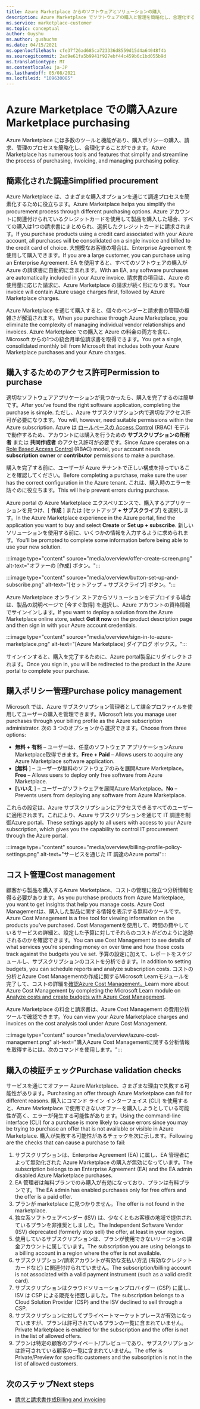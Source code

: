 ```yaml
---
title: Azure Marketplace からのソフトウェアとソリューションの購入
description: Azure Marketplace でソフトウェアの購入と管理を簡略化し、合理化するツールについて説明します。
ms.service: marketplace-customer
ms.topic: conceptual
author: Guyshu
ms.author: gushuchm
ms.date: 04/15/2021
ms.openlocfilehash: cfe37f26ad685ca723336d8559d15d4a64048f4b
ms.sourcegitcommit: 2ad9e61fa5b9941f927ebf44c459b6c1bd055b9d
ms.translationtype: MT
ms.contentlocale: ja-JP
ms.lasthandoff: 05/08/2021
ms.locfileid: "109630085"
---
```

# <a name="azure-marketplace-purchasing"></a><span data-ttu-id="0deb9-103">Azure Marketplace での購入</span><span class="sxs-lookup"><span data-stu-id="0deb9-103">Azure Marketplace purchasing</span></span>

<span data-ttu-id="0deb9-104">Azure Marketplace には多数のツールと機能があり、購入ポリシーの購入、請求、管理のプロセスを簡略化し、合理化することができます。</span><span class="sxs-lookup"><span data-stu-id="0deb9-104">Azure Marketplace has numerous tools and features that simplify and streamline the process of purchasing, invoicing, and managing purchasing policy.</span></span>

## <a name="simplified-procurement"></a><span data-ttu-id="0deb9-105">簡素化された調達</span><span class="sxs-lookup"><span data-stu-id="0deb9-105">Simplified procurement</span></span>

<span data-ttu-id="0deb9-106">Azure Marketplace は、さまざまな購入オプションを通じて調達プロセスを簡素化するために役立ちます。</span><span class="sxs-lookup"><span data-stu-id="0deb9-106">Azure Marketplace helps you simplify the procurement process through different purchasing options.</span></span> <span data-ttu-id="0deb9-107">Azure アカウントに関連付けられているクレジットカードを使用して製品を購入した場合、すべての購入は1つの請求書にまとめられ、選択したクレジットカードに請求されます。</span><span class="sxs-lookup"><span data-stu-id="0deb9-107">If you purchase products using a credit card associated with your Azure account, all purchases will be consolidated on a single invoice and billed to the credit card of choice.</span></span> <span data-ttu-id="0deb9-108">大規模なお客様の場合は、Enterprise Agreement を使用して購入できます。</span><span class="sxs-lookup"><span data-stu-id="0deb9-108">If you are a large customer, you can purchase using an Enterprise Agreement.</span></span> <span data-ttu-id="0deb9-109">EA を使用すると、すべてのソフトウェアの購入が Azure の請求書に自動的に含まれます。</span><span class="sxs-lookup"><span data-stu-id="0deb9-109">With an EA, any software purchases are automatically included in your Azure invoice.</span></span> <span data-ttu-id="0deb9-110">請求書の項目は、Azure の使用量に応じた請求に、Azure Marketplace の請求が続く形になります。</span><span class="sxs-lookup"><span data-stu-id="0deb9-110">Your invoice will contain Azure usage charges first, followed by Azure Marketplace charges.</span></span>

<span data-ttu-id="0deb9-111">Azure Marketplace を通じて購入すると、個々のベンダーと請求書の管理の複雑さが解消されます。</span><span class="sxs-lookup"><span data-stu-id="0deb9-111">When you purchase through Azure Marketplace, you eliminate the complexity of managing individual vendor relationships and invoices.</span></span> <span data-ttu-id="0deb9-112">Azure Marketplace での購入と Azure の料金の両方を含む、Microsoft からの1つの統合月単位請求書を取得できます。</span><span class="sxs-lookup"><span data-stu-id="0deb9-112">You get a single, consolidated monthly bill from Microsoft that includes both your Azure Marketplace purchases and your Azure charges.</span></span>

## <a name="permission-to-purchase"></a><span data-ttu-id="0deb9-113">購入するためのアクセス許可</span><span class="sxs-lookup"><span data-stu-id="0deb9-113">Permission to purchase</span></span>

<span data-ttu-id="0deb9-114">適切なソフトウェアアプリケーションが見つかったら、購入を完了するのは簡単です。</span><span class="sxs-lookup"><span data-stu-id="0deb9-114">After you've found the right software application, completing the purchase is simple.</span></span> <span data-ttu-id="0deb9-115">ただし、Azure サブスクリプション内で適切なアクセス許可が必要になります。</span><span class="sxs-lookup"><span data-stu-id="0deb9-115">You will, however, need suitable permissions within the Azure subscription.</span></span> <span data-ttu-id="0deb9-116">Azure は [ロールベースの Access Control](/azure/role-based-access-control/overview) (RBAC) モデルで動作するため、アカウントには購入を行うための **サブスクリプションの所有者** または **共同作成者** のアクセス許可が必要です。</span><span class="sxs-lookup"><span data-stu-id="0deb9-116">Since Azure operates on a [Role Based Access Control](/azure/role-based-access-control/overview) (RBAC) model, your account needs **subscription owner** or **contributor** permissions to make a purchase.</span></span>

<span data-ttu-id="0deb9-117">購入を完了する前に、ユーザーが Azure テナントで正しい構成を持っていることを確認してください。</span><span class="sxs-lookup"><span data-stu-id="0deb9-117">Before completing a purchase, make sure the user has the correct configuration in the Azure tenant.</span></span> <span data-ttu-id="0deb9-118">これは、購入時のエラーを防ぐのに役立ちます。</span><span class="sxs-lookup"><span data-stu-id="0deb9-118">This will help prevent errors during purchase.</span></span>

<span data-ttu-id="0deb9-119">Azure portal の Azure Marketplace エクスペリエンスで、購入するアプリケーションを見つけ、[ **作成** ] または [セットアップ **+ サブスクライブ**] を選択します。</span><span class="sxs-lookup"><span data-stu-id="0deb9-119">In the Azure Marketplace experience in the Azure portal, find the application you want to buy and select **Create** or **Set up + subscribe**.</span></span> <span data-ttu-id="0deb9-120">新しいソリューションを使用する前に、いくつかの情報を入力するように求められます。</span><span class="sxs-lookup"><span data-stu-id="0deb9-120">You'll be prompted to complete some information before being able to use your new solution.</span></span>

:::image type="content" source="media/overview/offer-create-screen.png" alt-text="オファーの [作成] ボタン。":::

:::image type="content" source="media/overview/button-set-up-and-subscribe.png" alt-text="[セットアップ + サブスクライブ] ボタン。":::

<span data-ttu-id="0deb9-123">Azure Marketplace オンライン ストアからソリューションをデプロイする場合は、製品の説明ページで [今すぐ取得] を選択し、Azure アカウントの資格情報でサインインします。</span><span class="sxs-lookup"><span data-stu-id="0deb9-123">If you want to deploy a solution from the Azure Marketplace online store, select **Get it now** on the product description page and then sign in with your Azure account credentials.</span></span>

:::image type="content" source="media/overview/sign-in-to-azure-marketplace.png" alt-text="[Azure Marketplace] ダイアログ ボックス。":::

<span data-ttu-id="0deb9-125">サインインすると、購入を完了するために、Azure portal製品にリダイレクトされます。</span><span class="sxs-lookup"><span data-stu-id="0deb9-125">Once you sign in, you will be redirected to the product in the Azure portal to complete your purchase.</span></span>

## <a name="purchase-policy-management"></a><span data-ttu-id="0deb9-126">購入ポリシー管理</span><span class="sxs-lookup"><span data-stu-id="0deb9-126">Purchase policy management</span></span>

<span data-ttu-id="0deb9-127">Microsoft では、Azure サブスクリプション管理者として課金プロファイルを使用してユーザーの購入を管理できます。</span><span class="sxs-lookup"><span data-stu-id="0deb9-127">Microsoft lets you manage user purchases through your billing profile as the Azure subscription administrator.</span></span> <span data-ttu-id="0deb9-128">次の 3 つのオプションから選択できます。</span><span class="sxs-lookup"><span data-stu-id="0deb9-128">Choose from three options:</span></span>

- <span data-ttu-id="0deb9-129">**無料 + 有料** – ユーザーは、任意のソフトウェア アプリケーションAzure Marketplace取得できます。</span><span class="sxs-lookup"><span data-stu-id="0deb9-129">**Free + Paid** – Allows users to acquire any Azure Marketplace software application.</span></span>
- <span data-ttu-id="0deb9-130">**[無料** ] – ユーザーが無料のソフトウェアのみを展開Azure Marketplace。</span><span class="sxs-lookup"><span data-stu-id="0deb9-130">**Free** – Allows users to deploy only free software from Azure Marketplace.</span></span>
- <span data-ttu-id="0deb9-131">**[いいえ** ] – ユーザーがソフトウェアを展開Azure Marketplace。</span><span class="sxs-lookup"><span data-stu-id="0deb9-131">**No** – Prevents users from deploying any software from Azure Marketplace.</span></span>

<span data-ttu-id="0deb9-132">これらの設定は、Azure サブスクリプションにアクセスできるすべてのユーザーに適用されます。これにより、Azure サブスクリプションを通じて IT 調達を制御Azure portal。</span><span class="sxs-lookup"><span data-stu-id="0deb9-132">These settings apply to all users with access to your Azure subscription, which gives you the capability to control IT procurement through the Azure portal.</span></span>

:::image type="content" source="media/overview/billing-profile-policy-settings.png" alt-text="サービスを通じた IT 調達のAzure portal":::

## <a name="cost-management"></a><span data-ttu-id="0deb9-134">コスト管理</span><span class="sxs-lookup"><span data-stu-id="0deb9-134">Cost management</span></span>

<span data-ttu-id="0deb9-135">顧客から製品を購入するAzure Marketplace、コストの管理に役立つ分析情報を得る必要があります。</span><span class="sxs-lookup"><span data-stu-id="0deb9-135">As you purchase products from Azure Marketplace, you want to get insights that help you manage costs.</span></span> <span data-ttu-id="0deb9-136">Azure Cost Managementは、購入した製品に関する情報を表示する無料のツールです。</span><span class="sxs-lookup"><span data-stu-id="0deb9-136">Azure Cost Management is a free tool for viewing information on the products you've purchased.</span></span> <span data-ttu-id="0deb9-137">Cost Managementを使用して、時間の費やしているサービスの詳細と、設定した予算に対してそれらのコストがどのように追跡されるのかを確認できます。</span><span class="sxs-lookup"><span data-stu-id="0deb9-137">You can use Cost Management to see details of what services you're spending money on over time and how those costs track against the budgets you've set.</span></span> <span data-ttu-id="0deb9-138">予算の設定に加えて、レポートをスケジュールし、サブスクリプションのコストを分析できます。</span><span class="sxs-lookup"><span data-stu-id="0deb9-138">In addition to setting budgets, you can schedule reports and analyze subscription costs.</span></span> <span data-ttu-id="0deb9-139">コストの分析とAzure Cost Managementの作成に関するMicrosoft Learnモジュールを完了して、コストの詳細を[確認Azure Cost Management。](/learn/modules/analyze-costs-create-budgets-azure-cost-management/)</span><span class="sxs-lookup"><span data-stu-id="0deb9-139">Learn more about Azure Cost Management by completing the Microsoft Learn module on [Analyze costs and create budgets with Azure Cost Management](/learn/modules/analyze-costs-create-budgets-azure-cost-management/).</span></span>

<span data-ttu-id="0deb9-140">Azure Marketplace の料金と請求書は、Azure Cost Management の費用分析ツールで確認できます。</span><span class="sxs-lookup"><span data-stu-id="0deb9-140">You can view your Azure Marketplace charges and invoices on the cost analysis tool under Azure Cost Management.</span></span>

:::image type="content" source="media/overview/azure-cost-management.png" alt-text="購入Azure Cost Managementに関する分析情報を取得するには、次のコマンドを使用します。":::

## <a name="purchase-validation-checks"></a><span data-ttu-id="0deb9-142">購入の検証チェック</span><span class="sxs-lookup"><span data-stu-id="0deb9-142">Purchase validation checks</span></span>

<span data-ttu-id="0deb9-143">サービスを通じてオファー Azure Marketplace、さまざまな理由で失敗する可能性があります。</span><span class="sxs-lookup"><span data-stu-id="0deb9-143">Purchasing an offer through Azure Marketplace can fail for different reasons.</span></span> <span data-ttu-id="0deb9-144">購入にコマンド ライン インターフェイス (CLI) を使用すると、Azure Marketplace で使用できないオファーを購入しようとしている可能性が高く、エラーが発生する可能性があります。</span><span class="sxs-lookup"><span data-stu-id="0deb9-144">Using the command-line interface (CLI) for a purchase is more likely to cause errors since you may be trying to purchase an offer that is not available or visible in Azure Marketplace.</span></span> <span data-ttu-id="0deb9-145">購入が失敗する可能性があるチェックを次に示します。</span><span class="sxs-lookup"><span data-stu-id="0deb9-145">Following are the checks that can cause a purchase to fail:</span></span>

1. <span data-ttu-id="0deb9-146">サブスクリプションは、Enterprise Agreement (EA) に属し、EA 管理者によって無効化された Azure Marketplace の購入が無効になっています。</span><span class="sxs-lookup"><span data-stu-id="0deb9-146">The subscription belongs to an Enterprise Agreement (EA) and the EA admin disabled Azure Marketplace purchases.</span></span>
1. <span data-ttu-id="0deb9-147">EA 管理者は無料プランでのみ購入が有効になっており、プランは有料プランです。</span><span class="sxs-lookup"><span data-stu-id="0deb9-147">The EA admin has enabled purchases only for free offers and the offer is a paid offer.</span></span>
1. <span data-ttu-id="0deb9-148">プランが marketplace に見つかりません。</span><span class="sxs-lookup"><span data-stu-id="0deb9-148">The offer is not found in the marketplace.</span></span>
1. <span data-ttu-id="0deb9-149">独立系ソフトウェアベンダー (ISV) は、少なくともお客様の地域で提供されているプランを非推奨としました。</span><span class="sxs-lookup"><span data-stu-id="0deb9-149">The Independent Software Vendor (ISV) deprecated (formerly stop sell) the offer, at least in your region.</span></span>
1. <span data-ttu-id="0deb9-150">使用しているサブスクリプションは、プランが使用できないリージョンの課金アカウントに属しています。</span><span class="sxs-lookup"><span data-stu-id="0deb9-150">The subscription you are using belongs to a billing account in a region where the offer is not available.</span></span>
1. <span data-ttu-id="0deb9-151">サブスクリプション/請求アカウントが有効な支払い方法 (有効なクレジットカードなど) に関連付けられていません。</span><span class="sxs-lookup"><span data-stu-id="0deb9-151">The subscription/billing account is not associated with a valid payment instrument (such as a valid credit card).</span></span>
1. <span data-ttu-id="0deb9-152">サブスクリプションはクラウドソリューションプロバイダー (CSP) に属し、ISV は CSP による販売を拒否しました。</span><span class="sxs-lookup"><span data-stu-id="0deb9-152">The subscription belongs to a Cloud Solution Provider (CSP) and the ISV declined to sell through a CSP.</span></span>
1. <span data-ttu-id="0deb9-153">サブスクリプションに対してプライベートマーケットプレースが有効になっていますが、プランは許可されているプランの一覧に含まれていません。</span><span class="sxs-lookup"><span data-stu-id="0deb9-153">Private Marketplace is enabled for the subscription and the offer is not in the list of allowed offers.</span></span>
1. <span data-ttu-id="0deb9-154">プランは特定の顧客のプライベート/プレビューであり、サブスクリプションは許可されている顧客の一覧に含まれていません。</span><span class="sxs-lookup"><span data-stu-id="0deb9-154">The offer is Private/Preview for specific customers and the subscription is not in the list of allowed customers.</span></span>

## <a name="next-steps"></a><span data-ttu-id="0deb9-155">次のステップ</span><span class="sxs-lookup"><span data-stu-id="0deb9-155">Next steps</span></span>

- [<span data-ttu-id="0deb9-156">請求と請求書作成</span><span class="sxs-lookup"><span data-stu-id="0deb9-156">Billing and invoicing</span></span>](billing-invoicing.md)